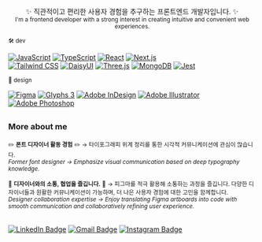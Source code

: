 <div align="center">

<span>✨ 직관적이고 편리한 사용자 경험을 추구하는 프론트엔드 개발자입니다. ✨</span>  
<sub>I'm a frontend developer with a strong interest in creating intuitive and convenient web experiences.</sub>

</div>


<sub>🛠️ dev</sub>  

[![JavaScript](https://img.shields.io/badge/JavaScript-F7DF1E?style=flat&logo=javascript&logoColor=black)](https://developer.mozilla.org/docs/Web/JavaScript)
[![TypeScript](https://img.shields.io/badge/TypeScript-007ACC?style=flat&logo=typescript&logoColor=white)](https://www.typescriptlang.org/)
[![React](https://img.shields.io/badge/React-20232A?style=flat&logo=react&logoColor=61DAFB)](https://react.dev/)
[![Next.js](https://img.shields.io/badge/Next.js-242424?style=flat&logo=nextdotjs&logoColor=white)](https://nextjs.org/)  
[![Tailwind CSS](https://img.shields.io/badge/Tailwind_CSS-38B2AC?style=flat&logo=tailwind-css&logoColor=white)](https://tailwindcss.com/)
[![DaisyUI](https://img.shields.io/badge/DaisyUI-5A0EF8?style=flat&logo=daisyui&logoColor=white)](https://daisyui.com/)
[![Three.js](https://img.shields.io/badge/Three.js-242424?style=flat&logo=three.js&logoColor=white)](https://threejs.org/)
[![MongoDB](https://img.shields.io/badge/MongoDB-4EA94B?style=flat&logo=mongodb&logoColor=white)](https://www.mongodb.com/)
[![Jest](https://img.shields.io/badge/Jest-323330?style=flat&logo=Jest&logoColor=white)](https://jestjs.io/)  

<sub>🎨 design</sub>  

[![Figma](https://img.shields.io/badge/Figma-F24E1E?style=flat&logo=figma&logoColor=white)](https://www.figma.com/)
[![Glyphs 3](https://img.shields.io/badge/Glyphs_3-244027?style=flat&logoColor=white)](https://glyphsapp.com/)
[![Adobe InDesign](https://img.shields.io/badge/Adobe_InDesign-FF3366?style=flat&logo=adobe-indesign&logoColor=white)](https://www.adobe.com/products/indesign)
[![Adobe Illustrator](https://img.shields.io/badge/Adobe_Illustrator-FF9A00?style=flat&logo=adobe-illustrator&logoColor=white)](https://www.adobe.com/products/illustrator)
[![Adobe Photoshop](https://img.shields.io/badge/Adobe_Photoshop-31A8FF?style=flat&logo=adobe-photoshop&logoColor=white)](https://www.adobe.com/products/photoshop)  


## 

### More about me

<sub>✏️ **폰트 디자이너 활동 경험** ✏️ → 타이포그래피 위계 정리를 통한 시각적 커뮤니케이션에 관심이 많습니다.</sub>  
<sub>*Former font designer → Emphasize visual communication based on deep typography knowledge.*</sub>  

<sub>🙌 **디자이너와의 소통, 협업을 즐깁니다.** 🙌 → 피그마를 적극 활용해 소통하는 과정을 즐깁니다. 다양한 디자이너들과 원활한 커뮤니케이션이 가능하며, 더 나은 사용자 경험에 대한 고민을 함께합니다.</sub>  
<sub>*Designer collaboration expertise → Enjoy translating Figma artboards into code with smooth communication and collaboratively refining user experience.*</sub>  
<br>

[![LinkedIn Badge](https://img.shields.io/badge/LinkedIn-0A66C2?style=flat&logo=linkedin&logoColor=white)](https://www.linkedin.com/in/hansol-woff/)
[![Gmail Badge](https://img.shields.io/badge/Gmail-EA4335?style=flat&logo=gmail&logoColor=white)](mailto:hansol.woff@gmail.com)
[![Instagram Badge](https://img.shields.io/badge/Instagram-E4405F?style=flat&logo=instagram&logoColor=white)](https://www.instagram.com/hansol.woff/)


